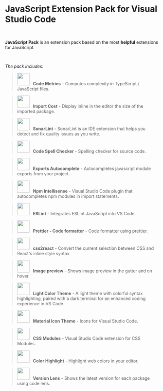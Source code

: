 # JavaScript Extension Pack for Visual Studio Code


<br/>

**JavaScript Pack** is an extension pack based on the most **helpful** extensions for JavaScript.

<br/>

_The pack includes:_

> <img src="https://kisstkondoros.gallerycdn.vsassets.io/extensions/kisstkondoros/vscode-codemetrics/1.24.0/1581861683608/Microsoft.VisualStudio.Services.Icons.Default" width="40" height="40" /> &nbsp; **Code Metrics** - Computes complexity in TypeScript / JavaScript files.

> <img src="https://wix.gallerycdn.vsassets.io/extensions/wix/vscode-import-cost/2.15.0/1612118656126/Microsoft.VisualStudio.Services.Icons.Default" width="40" height="40" /> &nbsp; **Import Cost** - Display inline in the editor the size of the imported package.

> <img src="https://sonarsource.gallerycdn.vsassets.io/extensions/sonarsource/sonarlint-vscode/3.15.1/1677771348769/Microsoft.VisualStudio.Services.Icons.Default" width="40" height="40" /> &nbsp; **SonarLint** - SonarLint is an IDE extension that helps you detect and fix quality issues as you write.

> <img src="https://streetsidesoftware.gallerycdn.vsassets.io/extensions/streetsidesoftware/code-spell-checker/2.18.0/1677483948878/Microsoft.VisualStudio.Services.Icons.Default" width="40" height="40" /> &nbsp; **Code Spell Checker** - Spelling checker for source code.

> <img src="https://capaj.gallerycdn.vsassets.io/extensions/capaj/vscode-exports-autocomplete/0.5.4/1510705860977/Microsoft.VisualStudio.Services.Icons.Default" width="40" height="40" /> &nbsp; **Exports Autocomplete** - Autocompletes javascript module exports from your project.

> <img src="https://christian-kohler.gallerycdn.vsassets.io/extensions/christian-kohler/npm-intellisense/1.3.1/1599817447165/Microsoft.VisualStudio.Services.Icons.Default" width="40" height="40" /> &nbsp; **Npm Intellisense** - Visual Studio Code plugin that autocompletes npm modules in import statements.

> <img src="https://dbaeumer.gallerycdn.vsassets.io/extensions/dbaeumer/vscode-eslint/2.1.23/1623763213709/Microsoft.VisualStudio.Services.Icons.Default" width="40" height="40" /> &nbsp; **ESLint** - Integrates ESLint JavaScript into VS Code.

> <img src="https://esbenp.gallerycdn.vsassets.io/extensions/esbenp/prettier-vscode/8.0.1/1624380343593/Microsoft.VisualStudio.Services.Icons.Default" width="40" height="40" /> &nbsp; **Prettier - Code formatter** - Code formatter using prettier.


> <img src="https://gottfired.gallerycdn.vsassets.io/extensions/gottfired/css2react/1.0.1/1584563508778/Microsoft.VisualStudio.Services.Icons.Default" width="40" height="40" /> &nbsp; **css2react** - Convert the current selection between CSS and React's inline style syntax.

> <img src="https://kisstkondoros.gallerycdn.vsassets.io/extensions/kisstkondoros/vscode-gutter-preview/0.27.1/1615330715157/Microsoft.VisualStudio.Services.Icons.Default" width="40" height="40" /> &nbsp; **Image preview** - Shows image preview in the gutter and on hover.


> <img src="https://olga-f.gallerycdn.vsassets.io/extensions/olga-f/light-color-theme/0.1.5/1623687253446/Microsoft.VisualStudio.Services.Icons.Default" width="40" height="40" /> &nbsp; **Light Color Theme** - A light theme with colorful syntax highlighting, paired with a dark terminal for an enhanced coding experience in VS Code.

> <img src="https://pkief.gallerycdn.vsassets.io/extensions/pkief/material-icon-theme/4.8.0/1625388449111/Microsoft.VisualStudio.Services.Icons.Default" width="40" height="40" /> &nbsp; **Material Icon Theme** - Icons for Visual Studio Code.

> <img src="https://clinyong.gallerycdn.vsassets.io/extensions/clinyong/vscode-css-modules/0.5.3/1736577003817/Microsoft.VisualStudio.Services.Icons.Default" width="40" height="40" /> &nbsp; **CSS Modules** - Visual Studio Code extension for CSS Modules.

> <img src="https://naumovs.gallerycdn.vsassets.io/extensions/naumovs/color-highlight/2.8.0/1710416778913/Microsoft.VisualStudio.Services.Icons.Default" width="40" height="40" /> &nbsp; **Color Highlight** - Highlight web colors in your editor.

> <img src="https://pflannery.gallerycdn.vsassets.io/extensions/pflannery/vscode-versionlens/1.16.3/1743110772202/Microsoft.VisualStudio.Services.Icons.Default" width="40" height="40" /> &nbsp; **Version Lens** - Shows the latest version for each package using code lens.
